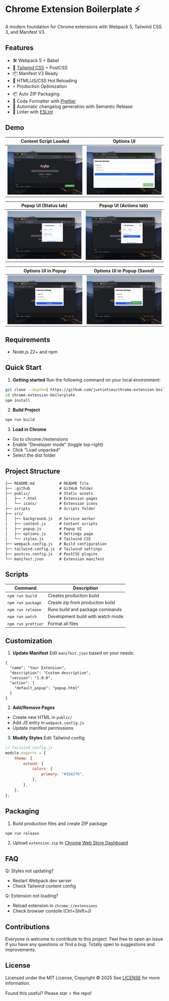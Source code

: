 # Chrome Extension Boilerplate ⚡

A modern foundation for Chrome extensions with Webpack 5, Tailwind CSS 3, and Manifest V3.

## Features

- 🛠 Webpack 5 + Babel
- 🎨 [Tailwind CSS](https://tailwindcss.com/) + PostCSS
- 📦 Manifest V3 Ready
- 📄 HTML/JS/CSS Hot Reloading
- ⚡ Production Optimization
- 📦 Auto ZIP Packaging
- 📝 Code Formatter with [Prettier](https://prettier.io/)
- 🎁 Automatic changelog generation with Semantic Release
- 📏 Linter with [ESLint](https://eslint.org/)

## Demo

| Content Script Loaded                                                  | Options UI                                       |
| ---------------------------------------------------------------------- | ------------------------------------------------ |
| ![Content Script Loaded](demo/assets/images/content-script-loaded.png) | ![Options UI](demo/assets/images/options-ui.png) |

| Popup UI (Status tab)                                                | Popup UI (Actions tab)                                                 |
| -------------------------------------------------------------------- | ---------------------------------------------------------------------- |
| ![Popup UI (Status tab)](demo/assets/images/popup-ui-status-tab.png) | ![Popup UI (Actions tab)](demo/assets/images/popup-ui-actions-tab.png) |

| Options UI in Popup                                        | Options UI in Popup (Saved)                                              |
| ---------------------------------------------------------- | ------------------------------------------------------------------------ |
| ![Settings UI](demo/assets/images/options-ui-in-popup.png) | ![Settings UI (Saved)](demo/assets/images/options-ui-in-popup-saved.png) |

## Requirements

- Node.js 22+ and npm

## Quick Start

1. **Getting started**
   Run the following command on your local environment:

```bash
git clone --depth=1 https://github.com/justintieu/chrome-extension-boilerplate.git
cd chrome-extension-boilerplate
npm install
```

2. **Build Project**

```bash
npm run build
```

3. **Load in Chrome**

- Go to chrome://extensions
- Enable "Developer mode" (toggle top-right)
- Click "Load unpacked"
- Select the dist folder

## Project Structure

```
├── README.md           # README file
├── .github             # GitHub folder
├── public/             # Static assets
│   ├── *.html          # Extension pages
│   └── icons/          # Extension icons
├── scripts             # Scripts folder
├── src/
│   ├── background.js   # Service worker
│   ├── content.js      # Content scripts
│   ├── popup.js        # Popup UI
│   ├── options.js      # Settings page
│   └── styles.js       # Tailwind CSS
├── webpack.config.js   # Build configuration
├── tailwind.config.js  # Tailwind settings
├── postcss.config.js   # PostCSS plugins
└── manifest.json       # Extension manifest
```

## Scripts

| Command            | Description                       |
| ------------------ | --------------------------------- |
| `npm run build`    | Creates production build          |
| `npm run package`  | Create zip from production build  |
| `npm run release`  | Runs build and package commands   |
| `npm run watch`    | Development build with watch mode |
| `npm run prettier` | Format all files                  |

## Customization

1. **Update Manifest**
   Edit `manifest.json` based on your needs:

```
{
  "name": "Your Extension",
  "description": "Custom description",
  "version": "1.0.0",
  "action": {
    "default_popup": "popup.html"
  }
}
```

2. **Add/Remove Pages**

- Create new HTML in `public/`
- Add JS entry in `webpack.config.js`
- Update manifest permissions

3. **Modify Styles**
   Edit Tailwind config:

```js
// tailwind.config.js
module.exports = {
    theme: {
        extend: {
            colors: {
                primary: "#3b82f6",
            },
        },
    },
};
```

## Packaging

1. Build production files and create ZIP package

```bash
npm run release
```

2. Upload `extension.zip` to [Chrome Web Store Dashboard](https://chrome.google.com/webstore/developer/dashboard)

## FAQ

Q: Styles not updating?

- Restart Webpack dev server
- Check Tailwind content config

Q: Extension not loading?

- Reload extension in `chrome://extensions`
- Check browser console (Ctrl+Shift+J)

## Contributions

Everyone is welcome to contribute to this project. Feel free to open an issue if you have any questions or find a bug. Totally open to suggestions and improvements.

## License

Licensed under the MIT License, Copyright © 2025
See [LICENSE](https://github.com/justintieu/chrome-extension-boilerplate/blob/main/LICENSE) for more information.

Found this useful? Please star ⭐ the repo!
